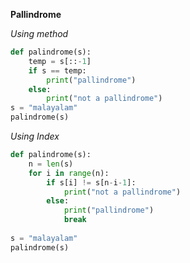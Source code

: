 **Pallindrome**

*Using method*

```python
def palindrome(s):
    temp = s[::-1]
    if s == temp:
        print("pallindrome")
    else:
        print("not a pallindrome")
s = "malayalam"    
palindrome(s)
```

*Using Index*

```python
def palindrome(s):
    n = len(s)
    for i in range(n):
        if s[i] != s[n-i-1]:
            print("not a pallindrome")
        else:
            print("pallindrome")
            break
            
s = "malayalam"
palindrome(s)
```
